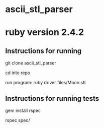 # ascii_stl_parser

# ruby version 2.4.2

## Instructions for running

git clone ascii_stl_parser

cd into repo

run program: ruby driver files/Moon.stl

## Instructions for running tests

gem install rspec

rspec spec/
